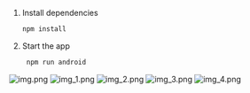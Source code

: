 1. Install dependencies
   ```bash
   npm install
   ```

2. Start the app
   ```bash
    npm run android
   ```

![img.png](screenshots/img.png)
![img_1.png](screenshots/img_1.png)
![img_2.png](screenshots/img_2.png)
![img_3.png](screenshots/img_3.png)
![img_4.png](screenshots/img_4.png)